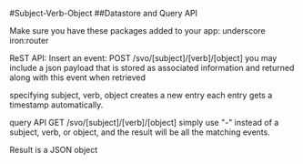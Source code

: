 #Subject-Verb-Object 
##Datastore and Query API

Make sure you have these packages added to your app:
 underscore 
 iron:router 

ReST API:
Insert an event:
POST /svo/[subject]/[verb]/[object]
you may include a json payload that is stored as associated information and returned along with this event when retrieved

specifying subject, verb, object creates a new entry
each entry gets a timestamp automatically.

query API
GET /svo/[subject]/[verb]/[object]
simply use "-" instead of a subject, verb, or object, and the result will be all the matching events.

Result is a JSON object
